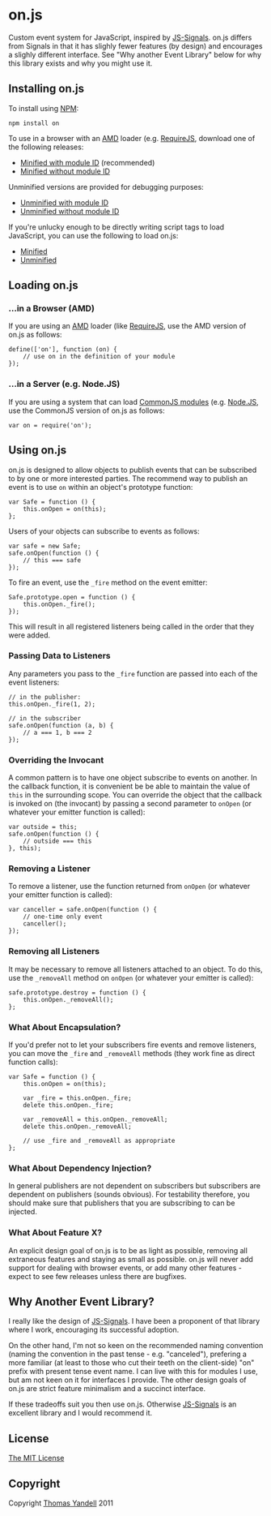 # on.js #

Custom event system for JavaScript, inspired by [JS-Signals](http://millermedeiros.github.com/js-signals/). on.js differs from Signals in that it has slighly fewer features (by design) and encourages a slighly different interface. See "Why another Event Library" below for why this library exists and why you might use it. 

## Installing on.js ##

To install using [NPM](http://npmjs.org/):

    npm install on

To use in a browser with an [AMD](https://github.com/amdjs/amdjs-api/wiki/AMD) loader (e.g. [RequireJS](http://requirejs.org/), download one of the following releases:

* [Minified with module ID](https://github.com/downloads/tomyan/on.js/on.named.js) (recommended)
* [Minified without module ID](https://github.com/downloads/tomyan/on.js/on.js)

Unminified versions are provided for debugging purposes:

* [Unminified with module ID](https://github.com/downloads/tomyan/on.js/on.named.debug.js)
* [Unminified without module ID](https://github.com/downloads/tomyan/on.js/on.debug.js)

If you're unlucky enough to be directly writing script tags to load JavaScript, you can use the following to load on.js:

* [Minified](https://github.com/downloads/tomyan/on.js/on.global.js)
* [Unminified](https://github.com/downloads/tomyan/on.js/on.global.debug.js)

## Loading on.js ##

### ...in a Browser (AMD) ###

If you are using an [AMD](https://github.com/amdjs/amdjs-api/wiki/AMD) loader (like [RequireJS](http://requirejs.org/), use the AMD version of on.js as follows:

    define(['on'], function (on) {
        // use on in the definition of your module
    });

### ...in a Server (e.g. Node.JS) ###

If you are using a system that can load [CommonJS modules](http://www.commonjs.org/specs/modules/1.0/) (e.g. [Node.JS](http://nodejs.org/), use the CommonJS version of on.js as follows:
 
    var on = require('on');

## Using on.js ##

on.js is designed to allow objects to publish events that can be subscribed to by one or more interested parties. The recommend way to publish an event is to use `on` within an object's prototype function:

    var Safe = function () {
        this.onOpen = on(this);
    };

Users of your objects can subscribe to events as follows:

    var safe = new Safe;
    safe.onOpen(function () {
        // this === safe
    });

To fire an event, use the `_fire` method on the event emitter:

    Safe.prototype.open = function () {
        this.onOpen._fire();
    });

This will result in all registered listeners being called in the order that they were added.

### Passing Data to Listeners ###

Any parameters you pass to the `_fire` function are passed into each of the event listeners:

    // in the publisher:
    this.onOpen._fire(1, 2);

    // in the subscriber
    safe.onOpen(function (a, b) {
        // a === 1, b === 2
    });

### Overriding the Invocant ###

A common pattern is to have one object subscribe to events on another. In the callback function, it is convenient be be able to maintain the value of `this` in the surrounding scope. You can override the object that the callback is invoked on (the invocant) by passing a second parameter to `onOpen` (or whatever your emitter function is called):

    var outside = this;
    safe.onOpen(function () {
        // outside === this
    }, this);

### Removing a Listener ###

To remove a listener, use the function returned from `onOpen` (or whatever your emitter function is called):

    var canceller = safe.onOpen(function () {
        // one-time only event
        canceller();
    });

### Removing all Listeners ###

It may be necessary to remove all listeners attached to an object. To do this, use the `_removeAll` method on `onOpen` (or whatever your emitter is called):

    safe.prototype.destroy = function () {
        this.onOpen._removeAll();
    };

### What About Encapsulation? ###

If you'd prefer not to let your subscribers fire events and remove listeners, you can move the `_fire` and `_removeAll` methods (they work fine as direct function calls):

    var Safe = function () {
        this.onOpen = on(this);
        
        var _fire = this.onOpen._fire;
        delete this.onOpen._fire;
        
        var _removeAll = this.onOpen._removeAll;
        delete this.onOpen._removeAll;
        
        // use _fire and _removeAll as appropriate
    };

### What About Dependency Injection? ###

In general publishers are not dependent on subscribers but subscribers are dependent on publishers (sounds obvious). For testability therefore, you should make sure that publishers that you are subscribing to can be injected.

### What About Feature X? ###

An explicit design goal of on.js is to be as light as possible, removing all extraneous features and staying as small as possible. on.js will never add support for dealing with browser events, or add many other features - expect to see few releases unless there are bugfixes.

## Why Another Event Library? ##

I really like the design of [JS-Signals](http://millermedeiros.github.com/js-signals/). I have been a proponent of that library where I work, encouraging its successful adoption.

On the other hand, I'm not so keen on the recommended naming convention (naming the convention in the past tense - e.g. "canceled"), prefering a more familiar (at least to those who cut their teeth on the client-side) "on" prefix with present tense event name. I can live with this for modules I use, but am not keen on it for interfaces I provide. The other design goals of on.js are strict feature minimalism and a succinct interface.

If these tradeoffs suit you then use on.js. Otherwise [JS-Signals](http://millermedeiros.github.com/js-signals/) is an excellent library and I would recommend it.

## License ##

[The MIT License](http://www.opensource.org/licenses/mit-license.php)

## Copyright ##

Copyright [Thomas Yandell](<tom+deletethis@yandell.me.uk>) 2011

